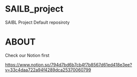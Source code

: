 # SAILB_project
SAIBL Project Default reposiroty

# ABOUT
Check our Notion first

https://www.notion.so/794d7bd6b7cb4f7b8567d61ed418e3ee?v=33c4daa722a94f4289dca25370060799
